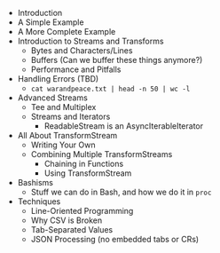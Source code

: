 - Introduction
- A Simple Example
- A More Complete Example
- Introduction to Streams and Transforms
    - Bytes and Characters/Lines
    - Buffers (Can we buffer these things anymore?)
    - Performance and Pitfalls
- Handling Errors (TBD)
    - `cat warandpeace.txt | head -n 50 | wc -l`
- Advanced Streams
    - Tee and Multiplex
    - Streams and Iterators
        - ReadableStream is an AsyncIterableIterator
- All About TransformStream
    - Writing Your Own
    - Combining Multiple TransformStreams
        - Chaining in Functions
        - Using TransformStream
- Bashisms
    - Stuff we can do in Bash, and how we do it in `proc`
- Techniques
    - Line-Oriented Programming
    - Why CSV is Broken
    - Tab-Separated Values
    - JSON Processing (no embedded tabs or CRs)
 

 